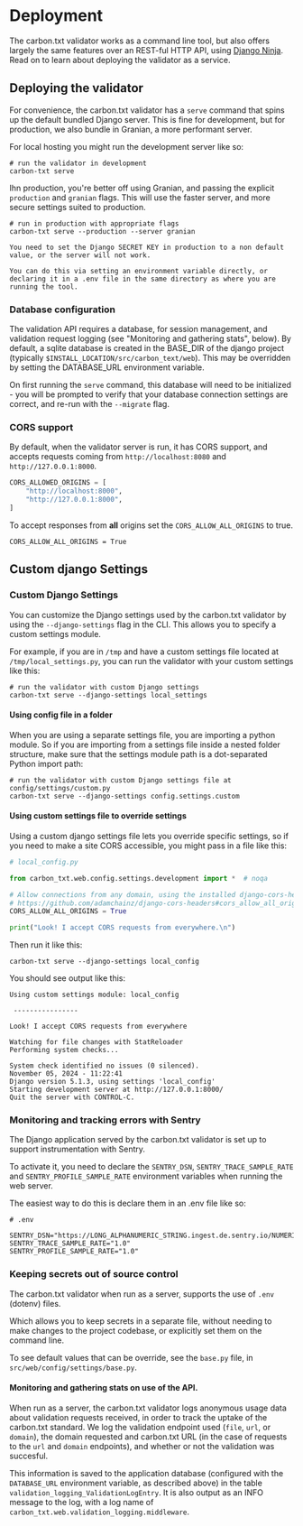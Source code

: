 # Deployment

The carbon.txt validator works as a command line tool, but also offers largely the same features over an REST-ful HTTP API, using [Django Ninja](https://django-ninja.dev/). Read on to learn about deploying the validator as a service.

## Deploying the validator

For convenience, the carbon.txt validator has a `serve` command that
spins up the default bundled Django server. This is fine for development, but
for production, we also bundle in Granian, a more performant server.

For local hosting you might run the development server like so:

```shell
# run the validator in development
carbon-txt serve
```

Ihn production, you're better off using Granian, and passing the explicit
`production` and `granian` flags. This will use the faster server, and more
secure settings suited to production.

```shell
# run in production with appropriate flags
carbon-txt serve --production --server granian
```

```{warning}
You need to set the Django SECRET KEY in production to a non default value, or the server will not work.

You can do this via setting an environment variable directly, or declaring it in a .env file in the same directory as where you are running the tool.
```

### Database configuration

The validation API requires a database, for session management, and validation request logging (see "Monitoring and gathering stats", below). By default, a sqlite database is created in the BASE_DIR of the django project (typically `$INSTALL_LOCATION/src/carbon_text/web`). This may be overridden by setting the DATABASE_URL environment variable.

On first running the `serve` command, this database will need to be initialized - you will be prompted to verify that your database connection settings are correct, and re-run with the `--migrate` flag.

### CORS support

By default, when the validator server is run, it has CORS support, and accepts
requests coming from `http://localhost:8080` and `http://127.0.0.1:8000`.

```python
CORS_ALLOWED_ORIGINS = [
    "http://localhost:8000",
    "http://127.0.0.1:8000",
]
```

To accept responses from **all** origins set the `CORS_ALLOW_ALL_ORIGINS` to
true.

```
CORS_ALLOW_ALL_ORIGINS = True
```

## Custom django Settings

### Custom Django Settings

You can customize the Django settings used by the carbon.txt validator by using the `--django-settings` flag in the CLI. This allows you to specify a custom settings module.

For example, if you are in `/tmp` and have a custom settings file located at `/tmp/local_settings.py`, you can run the validator with your custom settings like this:

```shell
# run the validator with custom Django settings
carbon-txt serve --django-settings local_settings
```

#### Using config file in a folder

When you are using a separate settings file, you are importing a python module. So if you are importing from a settings file inside a nested folder structure, make sure that the settings module path is
a dot-separated Python import path:

```shell
# run the validator with custom Django settings file at config/settings/custom.py
carbon-txt serve --django-settings config.settings.custom
```

#### Using custom settings file to override settings

Using a custom django settings file lets you override specific settings, so if
you need to make a site CORS accessible, you might pass in a file like this:

```py
# local_config.py

from carbon_txt.web.config.settings.development import *  # noqa

# Allow connections from any domain, using the installed django-cors-headers package
# https://github.com/adamchainz/django-cors-headers#cors_allow_all_origins-bool
CORS_ALLOW_ALL_ORIGINS = True

print("Look! I accept CORS requests from everywhere.\n")
```

Then run it like this:

```
carbon-txt serve --django-settings local_config
```

You should see output like this:

```text
Using custom settings module: local_config

 ----------------

Look! I accept CORS requests from everywhere

Watching for file changes with StatReloader
Performing system checks...

System check identified no issues (0 silenced).
November 05, 2024 - 11:22:41
Django version 5.1.3, using settings 'local_config'
Starting development server at http://127.0.0.1:8000/
Quit the server with CONTROL-C.
```


### Monitoring and tracking errors with Sentry

The Django application served by the carbon.txt validator is set up to support instrumentation with Sentry.

To activate it, you need to declare the `SENTRY_DSN`, `SENTRY_TRACE_SAMPLE_RATE` and `SENTRY_PROFILE_SAMPLE_RATE` environment variables when running the web server.

The easiest way to do this is declare them in an .env file like so:

```
# .env

SENTRY_DSN="https://LONG_ALPHANUMERIC_STRING.ingest.de.sentry.io/NUMERIC_ID"
SENTRY_TRACE_SAMPLE_RATE="1.0"
SENTRY_PROFILE_SAMPLE_RATE="1.0"
```

### Keeping secrets out of source control

The carbon.txt validator when run as a server, supports the use of `.env` (dotenv) files.

Which allows you to keep secrets in a separate file, without needing to make changes to the project codebase, or explicitly set them on the command line.

To see default values that can be override, see the `base.py` file, in `src/web/config/settings/base.py`.

#### Monitoring and gathering stats on use of the API.

When run as a server, the carbon.txt validator logs anonymous usage data about validation requests received, in order to track the uptake of the carbon.txt standard. We log the validation endpoint used (`file`, `url`, or `domain`), the domain requested and carbon.txt URL (in the case of requests to the `url` and `domain` endpoints), and whether or not the validation was succesful.

This information is saved to the application database (configured with the `DATABASE_URL` environment variable, as described above) in the table `validation_logging_ValidationLogEntry`. It is also output as an INFO message to the log, with a log name of `carbon_txt.web.validation_logging.middleware`.
